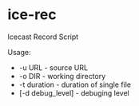 # ice-rec
Icecast Record Script

Usage:
 * -u URL - source URL
 * -o DIR - working directory
 * -t duration - duration of single file
 * [-d debug_level] - debuging level

